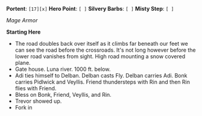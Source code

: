 **Portent**: `[17][x]`
**Hero Point**: `[ ]`
**Silvery Barbs**: `[ ]`
**Misty Step**: `[ ]`

*Mage Armor*

**Starting Here**
- The road doubles back over itself as it climbs far beneath our feet we can see the road before the crossroads. It's not long however before the lower road vanishes from sight. High road mounting a snow covered plane.
- Gate house. Luna river. 1000 ft. below.
- Adi ties himself to Delban. Delban casts Fly. Delban carries Adi. Bonk carries Pidlwick and Veyllis. Friend thundersteps with Rin and then Rin flies with Friend.
- Bless on Bonk, Friend, Veyllis, and Rin.
- Trevor showed up.
- Fork in